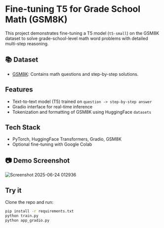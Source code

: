 # Fine-tuning T5 for Grade School Math (GSM8K)

This project demonstrates fine-tuning a T5 model (`t5-small`) on the GSM8K dataset to solve grade-school-level math word problems with detailed multi-step reasoning.

## 📚 Dataset
- [GSM8K](https://huggingface.co/datasets/openai/gsm8k): Contains math questions and step-by-step solutions.

## Features
- Text-to-text model (T5) trained on `question -> step-by-step answer`
- Gradio interface for real-time inference
- Tokenization and formatting of GSM8K using HuggingFace `datasets`

## Tech Stack
- PyTorch, HuggingFace Transformers, Gradio, GSM8K
- Optional fine-tuning with Google Colab

## 📷 Demo Screenshot
![Screenshot 2025-06-24 012936](https://github.com/user-attachments/assets/3618b259-eb92-4a2f-8d33-571d2b4dd13f)


## Try it
Clone the repo and run:

```bash
pip install -r requirements.txt
python train.py
python app_gradio.py
